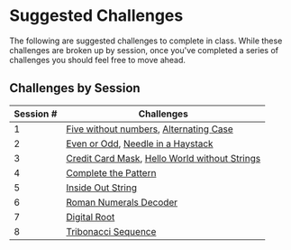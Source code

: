 # Suggested Challenges

The following are suggested challenges to complete in class. While these challenges are broken up by session, once you've completed a series of challenges you should feel free to move ahead.

## Challenges by Session

| Session # | Challenges                                              |
| --------- | ------------------------------------------------------- |
| 1         | [Five without numbers][1], [Alternating Case][2]        |
| 2         | [Even or Odd][3], [Needle in a Haystack][4]             |
| 3         | [Credit Card Mask][5], [Hello World without Strings][6] |
| 4         | [Complete the Pattern][7]                               |
| 5         | [Inside Out String][8]                                  |
| 6         | [Roman Numerals Decoder][9]                             |
| 7         | [Digital Root][10]                                      |
| 8         | [Tribonacci Sequence][11]                               |

[1]: https://www.codewars.com/kata/59441520102eaa25260000bf/train/javascript
[2]: https://www.codewars.com/kata/56efc695740d30f963000557
[3]: https://www.codewars.com/kata/53da3dbb4a5168369a0000fe
[4]: https://www.codewars.com/kata/56676e8fabd2d1ff3000000c
[5]: https://www.codewars.com/kata/5412509bd436bd33920011bc
[6]: https://www.codewars.com/kata/584c7b1e2cb5e1a727000047
[7]: https://www.codewars.com/kata/5575ff8c4d9c98bc96000042
[8]: https://www.codewars.com/kata/57ebdf1c2d45a0ecd7002cd5
[9]: https://www.codewars.com/kata/51b6249c4612257ac0000005
[10]: https://www.codewars.com/kata/541c8630095125aba6000c00
[11]: https://www.codewars.com/kata/556deca17c58da83c00002dbb
